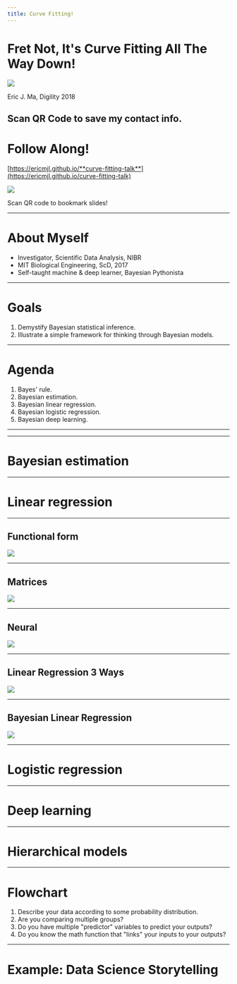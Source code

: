 ```yaml
---
title: Curve Fitting!
---
```


# Fret Not, It's Curve Fitting All The Way Down!

![](./images/ericmjl.png) <!-- .element width="250px" align="left" -->

Eric J. Ma, Digility 2018 <!-- .element align="right" -->

Scan QR Code to save my contact info. <!-- .element align="right" -->
---

# Follow Along!

[https://ericmjl.github.io/**curve-fitting-talk**](https://ericmjl.github.io/curve-fitting-talk)

![](./images/talk.png) <!-- .element width="250px" -->

Scan QR code to bookmark slides!

---

# About Myself

- Investigator, Scientific Data Analysis, NIBR <!-- .element: class="fragment" -->
- MIT Biological Engineering, ScD, 2017 <!-- .element: class="fragment" -->
- Self-taught machine & deep learner, Bayesian Pythonista <!-- .element: class="fragment" -->

---

# Goals

1. Demystify Bayesian statistical inference. <!-- .element: class="fragment" -->
1. Illustrate a simple framework for thinking through Bayesian models. <!-- .element: class="fragment" -->

----

# Agenda

1. Bayes' rule. <!-- .element: class="fragment" -->
1. Bayesian estimation. <!-- .element: class="fragment" -->
1. Bayesian linear regression. <!-- .element: class="fragment" -->
1. Bayesian logistic regression. <!-- .element: class="fragment" -->
1. Bayesian deep learning. <!-- .element: class="fragment" -->

---

<!-- .slide: data-background="images/bayes-rule-neon-sign.jpg" -->

---

# Bayesian estimation

---

# Linear regression

----

## Functional form

![](./images/linreg.tex.png) <!-- .element border="none" -->

----

## Matrices

![](./images/linreg-matrices.png) <!-- .element border=none  -->

----

## Neural

![](./images/linreg-neural.png) <!-- .element height="50%" width="50%" border=none -->


----

## Linear Regression 3 Ways

![](./images/linreg-all.png)


----

## Bayesian Linear Regression


![](./images/linreg-estimates.png) <!-- .element width="80%" class="fragment" -->


---

# Logistic regression


---

# Deep learning


---

# Hierarchical models

---

# Flowchart

1. Describe your data according to some probability distribution. <!-- .element: class="fragment" -->
1. Are you comparing multiple groups? <!-- .element: class="fragment" -->
1. Do you have multiple "predictor" variables to predict your outputs? <!-- .element: class="fragment" -->
1. Do you know the math function that "links" your inputs to your outputs? <!-- .element: class="fragment" -->

---

# Example: Data Science Storytelling

<!-- Core idea: we have darwin's finches, use Bayesian hierarchical modelling to write a model that estimates Finch beak dimensions (both wing and beak), and then use QR codes to display this information. -->
